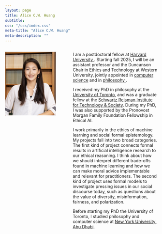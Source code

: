 ```yaml
---
layout: page
title: Alice C.W. Huang
subtitle:
css: "/css/index.css"
meta-title: "Alice C.W. Huang"
meta-description: ""
---
```

<!---
<div style="text-align: left;">
  <p><img src="/img/profile.jpg" width="60%" height="auto"></p>
</div>
-->

<div style="display: flex; justify-content: space-between; width: 100%;">
  <div style="flex: 1;">
    <p><img src="/img/profile.jpg" width="75%" height="auto"></p>
  </div>
  <div style="flex: 1.25;">
    <p>I am a postdoctoral fellow at <a href="https://embeddedethics.seas.harvard.edu/">Harvard University </a>. Starting fall 2025, I will be an assistant professor and the Duncanson Chair in Ethics and Technology at Western University, jointly appointed in <a href="https://www.csd.uwo.ca/">computer science</a> and in <a href="https://www.uwo.ca/philosophy/"> philosophy </a>.</p>
    
  <p> I received my PhD in philosophy at the <a href="https://philosophy.utoronto.ca">University of Toronto</a>, and was a graduate fellow at the <a href="https://srinstitute.utoronto.ca">Schwartz Reisman Institute for Technology & Society</a>. During my PhD, I was also supported by the Pronovost Morgan Family Foundation Fellowship in Ethical AI.</p>

  <p>I work primarily in the ethics of machine learning and social formal epistemology. My projects fall into two broad categories. The first kind of project connects formal results in artificial intelligence research to our ethical reasoning. I think about how we should interpret different trade-offs found in machine learning and how we can make moral advice implementable and relevant for practitioners. The second kind of project uses formal models to investigate pressing issues in our social discourse today, such as questions about the value of diversity, misinformation, fairness, and polarization.</p>

  <p>Before starting my PhD the University of Toronto, I studied philosophy and computer science at <a href="https://nyuad.nyu.edu/en/">New York University, Abu Dhabi</a>.</p>
  </div>
</div>


<!---
I am a PhD candidate in philosophy at the [University of Toronto](https://philosophy.utoronto.ca), and a graduate fellow at the [Schwartz Reisman Institute for Technology & Society](https://srinstitute.utoronto.ca). For the second year now, I am also supported by the Pronovost Morgan Family Foundation Fellowship in Ethical AI.

I work primarily in the ethics of machine learning and social formal epistemology. My projects fall into two broad categories. The first kind of project connects formal results in artificial intelligence research to our ethical reasoning. I think about how we should interpret different trade-offs found in machine learning and how we can make moral advice implementable and relevant for practitioners. The second kind of project uses formal models to investigate pressing issues in our social discourse today, such as questions about the value of diversity, misinformation, fairness, and polarization.

Before starting my PhD the University of Toronto, I studied philosophy and computer science at [New York University, Abu Dhabi](https://nyuad.nyu.edu/en/).
-->


&nbsp;
&nbsp;
&nbsp;
&nbsp;
&nbsp;
&nbsp;


